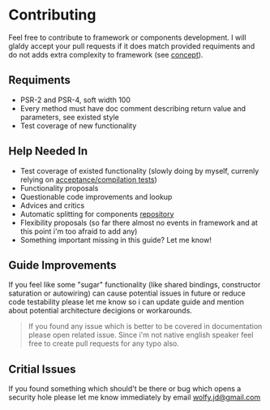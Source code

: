 # Contributing
Feel free to contribute to framework or components development. I will glaldy accept your pull requests if it does match provided requiments and do not adds extra complexity to framework (see [concept](/framework/concept.md)).

## Requiments
* PSR-2 and PSR-4, soft width 100
* Every method must have doc comment describing return value and parameters, see existed style
* Test coverage of new functionality

## Help Needed In
* Test coverage of existed functionality (slowly doing by myself, currenly relying on [acceptance/compilation tests](https://travis-ci.org/spiral/application))
* Functionality proposals
* Questionable code improvements and lookup
* Advices and critics
* Automatic splitting for components [repository](https://github.com/spiral/components)
* Flexibility proposals (so far there almost no events in framework and at this point i'm too afraid to add any)
* Something important missing in this guide? Let me know! 

## Guide Improvements
If you feel like some "sugar" functionality (like shared bindings, constructor saturation or autowiring) can cause potential issues in future or reduce code testability please let me know so i can update guide and mention about potential architecture decigions or workarounds.

> If you found any issue which is better to be covered in documentation please open related issue. Since i'm not native english speaker feel free to create pull requests for any typo also.

## Critial Issues
If you found something which should't be there or bug which opens a security hole please let me know immediately by email wolfy.jd@gmail.com
